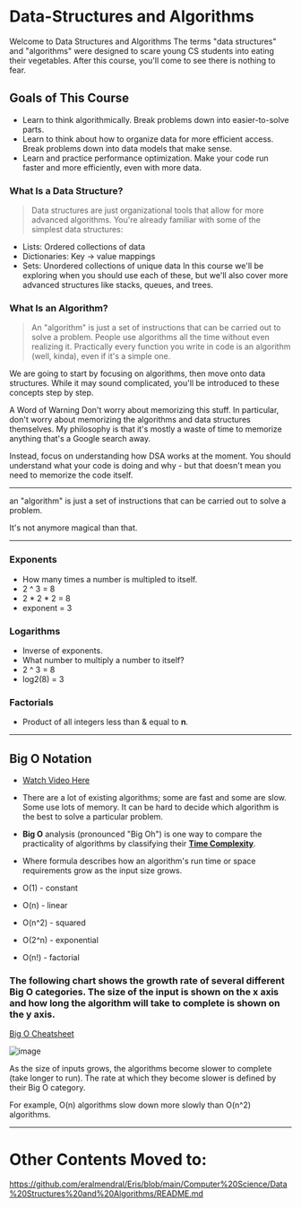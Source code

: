 # Data-Structures and Algorithms

Welcome to Data Structures and Algorithms
The terms "data structures" and "algorithms" were designed to scare young CS students into eating their vegetables. After this course, you'll come to see there is nothing to fear.

## Goals of This Course
- Learn to think algorithmically. Break problems down into easier-to-solve parts.
- Learn to think about how to organize data for more efficient access. Break problems down into data models that make sense.
- Learn and practice performance optimization. Make your code run faster and more efficiently, even with more data.

### What Is a Data Structure?
> Data structures are just organizational tools that allow for more advanced algorithms. You're already familiar with some of the simplest data structures:

- Lists: Ordered collections of data
- Dictionaries: Key -> value mappings
- Sets: Unordered collections of unique data
In this course we'll be exploring when you should use each of these, but we'll also cover more advanced structures like stacks, queues, and trees.

### What Is an Algorithm?
> An "algorithm" is just a set of instructions that can be carried out to solve a problem. People use algorithms all the time without even realizing it. Practically every function you write in code is an algorithm (well, kinda), even if it's a simple one.

We are going to start by focusing on algorithms, then move onto data structures. While it may sound complicated, you'll be introduced to these concepts step by step.

A Word of Warning
Don't worry about memorizing this stuff. In particular, don't worry about memorizing the algorithms and data structures themselves. My philosophy is that it's mostly a waste of time to memorize anything that's a Google search away.

Instead, focus on understanding how DSA works at the moment. You should understand what your code is doing and why - but that doesn't mean you need to memorize the code itself.


<hr />

an "algorithm" is just a set of instructions that can be carried out to solve a problem.

It's not anymore magical than that.


<hr />

### Exponents
- How many times a number is multipled to itself.
- 2 ^ 3 = 8
- 2 * 2 * 2 = 8
- exponent = 3

### Logarithms
- Inverse of exponents.
- What number to multiply a number to itself?
- 2 ^ 3 = 8
- log2(8) = 3
  

### Factorials
- Product of all integers less than & equal to **n**.
  


<hr />



## Big O Notation

- [Watch Video Here](https://storage.googleapis.com/qvault-webapp-dynamic-assets/lesson_videos/big-o-notation-v1-23-00-x264.mp4)

- There are a lot of existing algorithms; some are fast and some are slow. Some use lots of memory. It can be hard to decide which algorithm is the best to solve a particular problem.


- **Big O** analysis (pronounced "Big Oh") is one way to compare the practicality of algorithms by classifying their **[Time Complexity](https://en.wikipedia.org/wiki/Time_complexity)**.

- Where formula describes how an algorithm's run time or space requirements grow as the input size grows.
- O(1) - constant
- O(n) - linear
- O(n^2) - squared
- O(2^n) - exponential
- O(n!) - factorial


### The following chart shows the growth rate of several different Big O categories. The size of the input is shown on the x axis and how long the algorithm will take to complete is shown on the y axis.

[Big O Cheatsheet](https://www.bigocheatsheet.com/)

![image](https://github.com/user-attachments/assets/285db65c-f0c9-4413-ac57-b7df9d277edb)

As the size of inputs grows, the algorithms become slower to complete (take longer to run). The rate at which they become slower is defined by their Big O category.

For example, O(n) algorithms slow down more slowly than O(n^2) algorithms.


<hr />

# Other Contents Moved to:
https://github.com/eralmendral/Eris/blob/main/Computer%20Science/Data%20Structures%20and%20Algorithms/README.md
